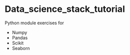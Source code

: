 # Data_science_stack_tutorial

Python module exercises for 
<ul>
  <li>Numpy</li>
  <li>Pandas</li>  
  <li>Scikit</li>  
  <li>Seaborn</li>  
</ul>
